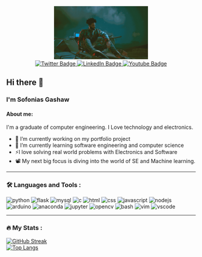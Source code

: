 <div id="header" align="center">
  <img src="https://github.com/sofoniasgd/sofoniasgd/blob/main/cbsolo.png" width="250"/>
</div>
<div id="badges" align="center">
  <a href="https://twitter.com/Sofagashaw">
    <img src="https://img.shields.io/badge/Twitter/X-blue?style=for-the-badge&logo=twitter&logoColor=white" alt="Twitter Badge"/>
  </a>
  <a href="https://www.linkedin.com/in/sofonias-gashaw-dubale">
    <img src="https://img.shields.io/badge/LinkedIn-blue?style=for-the-badge&logo=linkedin&logoColor=white" alt="LinkedIn Badge"/>
  </a>
  <a href="https://www.youtube.com/@sofoniasgashaw">
    <img src="https://img.shields.io/badge/YouTube-red?style=for-the-badge&logo=youtube&logoColor=white" alt="Youtube Badge"/>
  </a>
</div>
<!-- <img src="https://komarev.com/ghpvc/?username=sofoniasgd&style=flat-square&color=blue" alt=""/> -->

## Hi there 👋
### I'm Sofonias Gashaw  
#### About me:
I'm a graduate of computer engineering. I Love technology and electronics. 

- 🔭 I’m currently working on my portfolio project
- 🌱 I’m currently learning software engineering and computer science
- ⚡I love solving real world problems with Electronics and Software
- 📽️ My next big focus is diving into the world of SE and Machine learning.

---

### :hammer_and_wrench: Languages and Tools :
<div>
  <img src="https://cdn.jsdelivr.net/gh/devicons/devicon/icons/python/python-original.svg" alt="python" width="40" height="40"/>
  <img src="https://cdn.jsdelivr.net/gh/devicons/devicon/icons/flask/flask-original.svg" alt="flask" width="40" height="40"/>
  <img src="https://cdn.jsdelivr.net/gh/devicons/devicon/icons/mysql/mysql-original.svg" alt="mysql" width="40" height="40"/>
  <img src="https://cdn.jsdelivr.net/gh/devicons/devicon/icons/c/c-original.svg" alt="c" width="40" height="40"/>
  <img src="https://cdn.jsdelivr.net/gh/devicons/devicon/icons/html5/html5-original.svg" alt="html" width="40" height="40"/>
  <img src="https://cdn.jsdelivr.net/gh/devicons/devicon/icons/css3/css3-original.svg" alt="css" width="40" height="40"/>
  <img src="https://cdn.jsdelivr.net/gh/devicons/devicon/icons/javascript/javascript-original.svg" alt="javascript" width="40" height="40"/>
  <img src="https://cdn.jsdelivr.net/gh/devicons/devicon/icons/nodejs/nodejs-original.svg" alt="nodejs" width="40" height="40"/>
  <img src="https://cdn.jsdelivr.net/gh/devicons/devicon/icons/arduino/arduino-original.svg" alt="arduino" width="40" height="40"/>
  <img src="https://cdn.jsdelivr.net/gh/devicons/devicon/icons/anaconda/anaconda-original.svg" alt="anaconda" width="40" height="40"/>
  <img src="https://cdn.jsdelivr.net/gh/devicons/devicon/icons/jupyter/jupyter-original.svg" alt="jupyter" width="40" height="40"/>
  <img src="https://cdn.jsdelivr.net/gh/devicons/devicon/icons/opencv/opencv-original.svg" alt="opencv" width="40" height="40"/>
  <img src="https://cdn.jsdelivr.net/gh/devicons/devicon/icons/bash/bash-original.svg" alt="bash" width="40" height="40"/>
  <img src="https://cdn.jsdelivr.net/gh/devicons/devicon/icons/vim/vim-original.svg" alt="vim" width="40" height="40"/>
  <img src="https://cdn.jsdelivr.net/gh/devicons/devicon/icons/vscode/vscode-original.svg" alt="vscode" width="40" height="40"/>
</div>

---

### :fire: My Stats :
[![GitHub Streak](http://github-readme-streak-stats.herokuapp.com?user=sofoniasgd&theme=dark&background=000000)](https://git.io/streak-stats)  
[![Top Langs](https://github-readme-stats.vercel.app/api/top-langs/?username=sofoniasgd&layout=compact&theme=vision-friendly-dark)](https://github.com/anuraghazra/github-readme-stats)
